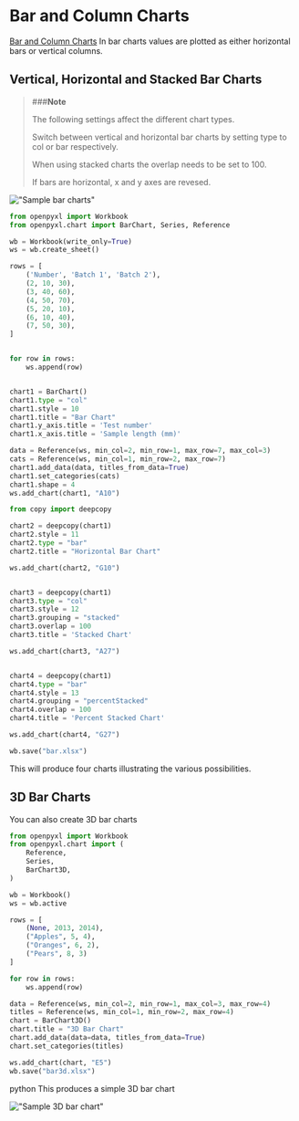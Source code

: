 # Bar and Column Charts
[Bar and Column Charts](https://openpyxl.readthedocs.io/en/default/charts/bar.html)
In bar charts values are plotted as either horizontal bars or vertical columns.

## Vertical, Horizontal and Stacked Bar Charts

>###**Note**
>
>The following settings affect the different chart types.
>
>Switch between vertical and horizontal bar charts by setting type to col or bar respectively.
>
>When using stacked charts the overlap needs to be set to 100.
>
>If bars are horizontal, x and y axes are revesed.
><bar>


!["Sample bar charts"](http://docs.uyinn.com/openpyxl.readthedocs.io/en/default/_images/bar.png)


```python
from openpyxl import Workbook
from openpyxl.chart import BarChart, Series, Reference

wb = Workbook(write_only=True)
ws = wb.create_sheet()

rows = [
    ('Number', 'Batch 1', 'Batch 2'),
    (2, 10, 30),
    (3, 40, 60),
    (4, 50, 70),
    (5, 20, 10),
    (6, 10, 40),
    (7, 50, 30),
]


for row in rows:
    ws.append(row)


chart1 = BarChart()
chart1.type = "col"
chart1.style = 10
chart1.title = "Bar Chart"
chart1.y_axis.title = 'Test number'
chart1.x_axis.title = 'Sample length (mm)'

data = Reference(ws, min_col=2, min_row=1, max_row=7, max_col=3)
cats = Reference(ws, min_col=1, min_row=2, max_row=7)
chart1.add_data(data, titles_from_data=True)
chart1.set_categories(cats)
chart1.shape = 4
ws.add_chart(chart1, "A10")

from copy import deepcopy

chart2 = deepcopy(chart1)
chart2.style = 11
chart2.type = "bar"
chart2.title = "Horizontal Bar Chart"

ws.add_chart(chart2, "G10")


chart3 = deepcopy(chart1)
chart3.type = "col"
chart3.style = 12
chart3.grouping = "stacked"
chart3.overlap = 100
chart3.title = 'Stacked Chart'

ws.add_chart(chart3, "A27")


chart4 = deepcopy(chart1)
chart4.type = "bar"
chart4.style = 13
chart4.grouping = "percentStacked"
chart4.overlap = 100
chart4.title = 'Percent Stacked Chart'

ws.add_chart(chart4, "G27")

wb.save("bar.xlsx")
```

This will produce four charts illustrating the various possibilities.

## 3D Bar Charts
You can also create 3D bar charts

```python
from openpyxl import Workbook
from openpyxl.chart import (
    Reference,
    Series,
    BarChart3D,
)

wb = Workbook()
ws = wb.active

rows = [
    (None, 2013, 2014),
    ("Apples", 5, 4),
    ("Oranges", 6, 2),
    ("Pears", 8, 3)
]

for row in rows:
    ws.append(row)

data = Reference(ws, min_col=2, min_row=1, max_col=3, max_row=4)
titles = Reference(ws, min_col=1, min_row=2, max_row=4)
chart = BarChart3D()
chart.title = "3D Bar Chart"
chart.add_data(data=data, titles_from_data=True)
chart.set_categories(titles)

ws.add_chart(chart, "E5")
wb.save("bar3d.xlsx")
```
python
This produces a simple 3D bar chart


!["Sample 3D bar chart"](http://docs.uyinn.com/openpyxl.readthedocs.io/en/default/_images/bar3D.png)